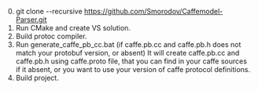 0. git clone --recursive https://github.com/Smorodov/Caffemodel-Parser.git
1. Run CMake and create VS solution.
2. Build protoc compiler.
3. Run generate_caffe_pb_cc.bat (if caffe.pb.cc and caffe.pb.h does not match your protobuf version, or absent)
It will create caffe.pb.cc and caffe.pb.h using caffe.proto file, that you can find in your caffe sources if it absent, or you want to use your version of caffe protocol definitions.
4. Build project.